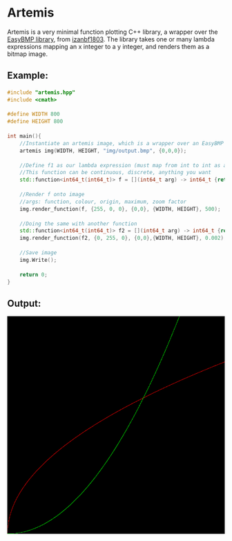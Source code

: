 # Artemis

Artemis is a very minimal function plotting C++ library, a wrapper over the <a href="https://github.com/izanbf1803/EasyBMP">EasyBMP library</a>, from <a href="https://github.com/izanbf1803">izanbf1803</a>. The library takes one or many lambda expressions mapping an x integer to a y integer, and renders them as a bitmap image.

## Example:
```c++
#include "artemis.hpp"
#include <cmath>

#define WIDTH 800
#define HEIGHT 800

int main(){
    //Instantiate an artemis image, which is a wrapper over an EasyBMP image
    artemis img(WIDTH, HEIGHT, "img/output.bmp", {0,0,0});
    
    //Define f1 as our lambda expression (must map from int to int as artemis works in discrete pixels)
    //This function can be continuous, discrete, anything you want
    std::function<int64_t(int64_t)> f = [](int64_t arg) -> int64_t {return (int64_t)sqrt(arg);};

    //Render f onto image
    //args: function, colour, origin, maximum, zoom factor
    img.render_function(f, {255, 0, 0}, {0,0}, {WIDTH, HEIGHT}, 500);

    //Doing the same with another function
    std::function<int64_t(int64_t)> f2 = [](int64_t arg) -> int64_t {return (int64_t)(arg*arg);};
    img.render_function(f2, {0, 255, 0}, {0,0},{WIDTH, HEIGHT}, 0.002);
    
    //Save image
    img.Write();

    return 0;
}
```

## Output:
<img src="/img/output.bmp">